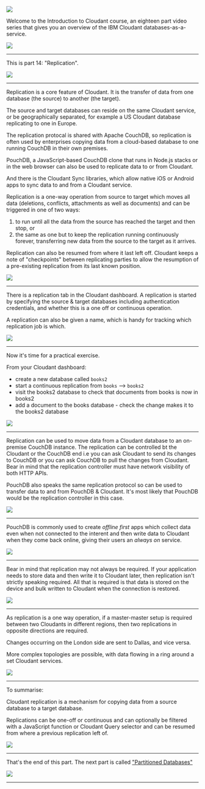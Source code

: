 ![](slides/Slide0.png)

Welcome to the Introduction to Cloudant course, an eighteen part video series that gives you an overview of the IBM Cloudant databases-as-a-service.

![](slides/Slide1.png)

---

This is part 14: "Replication". 



![](slides/Slide101.png)

---

Replication is a core feature of Cloudant. It is the transfer of data from one database (the source) to another (the target).

The source and target databases can reside on the same Cloudant service, or be geographically separated, for example a US Cloudant database replicating to one in Europe.

The replication protocal is shared with Apache CouchDB, so replication is often used by enterprises copying data from a cloud-based database to one running CouchDB in their own premises.

PouchDB, a JavaScript-based CouchDB clone that runs in Node.js stacks or in the web browser can also be used to replicate data to or from Cloudant.

And there is the Cloudant Sync libraries, which allow native iOS or Android apps to sync data to and from a Cloudant service.

Replication is a one-way operation from source to target which moves all data (deletions, conflicts, attachments as well as documents) and can be triggered in one of two ways:

1. to run until all the data from the source has reached the target and then stop, or
2. the same as one but to keep the replication running continuously forever, transferring new data from the source to the target as it arrives.

Replication can also be resumed from where it last left off. Cloudant keeps a note of "checkpoints" between replicating parties to allow the resumption of a pre-existing replication from its last known position.

![](slides/Slide102.png)

---

There is a replication tab in the Cloudant dashboard. A replication is started by specifying the source & target databases including authentication credentials, and whether this is a one off or continuous operation.

A replication can also be given a name, which is handy for tracking which replication job is which.

![](slides/Slide103.png)

---

Now it's time for a practical exercise.

From your Cloudant dashboard:

- create a new database called `books2`
- start a continuous replication from `books` --> `books2`
- visit the books2 database to check that documents from books is now in books2
- add a document to the books database - check the change makes it to the books2 database

![](slides/Slide104.png)

---

Replication can be used to move data from a Cloudant database to an on-premise CouchDB instance. The replication can be controlled bt the Cloudant or the CouchDB end i.e you can ask Cloudant to send its changes to CouchDB or you can ask CouchDB to pull the changes from Cloudant. Bear in mind that the replication controller must have network visibility of both HTTP APIs.

PouchDB also speaks the same replication protocol so can be used to transfer data to and from PouchDB & Cloudant. It's most likely that PouchDB would be the replication controller in this case.

![](slides/Slide105.png)

---

PouchDB is commonly used to create _offline first_ apps which collect data even when not connected to the interent and then write data to Cloudant when they come back online, giving their users an _always on_ service.

![](slides/Slide106.png)

---

Bear in mind that replication may not always be required. If your application needs to store data and then write it to Cloudant later, then replication isn't strictly speaking required. All that is required is that data is stored on the device and bulk written to Cloudant when the connection is restored. 

![](slides/Slide107.png)

---

As replication is a one way operation, if a master-master setup is required between two Cloudants in different regions, then two replications in opposite directions are required.

Changes occurring on the London side are sent to Dallas, and vice versa.

More complex topologies are possible, with data flowing in a ring around a set Cloudant services. 

![](slides/Slide108.png)

---

To summarise:

Cloudant replication is a mechanism for copying data from a source database to a target database. 

Replications can be one-off or continuous and can optionally be filtered with a JavaScript function or Cloudant Query selector and can be resumed from where a previous replication left of.

![](slides/Slide109.png)

---

That's the end of this part. The next part is called ["Partitioned Databases"](./Part&#32;15&#32;-&#32;Partitioned&#32;Databases.md)
 
![](slides/Slide0.png)

---